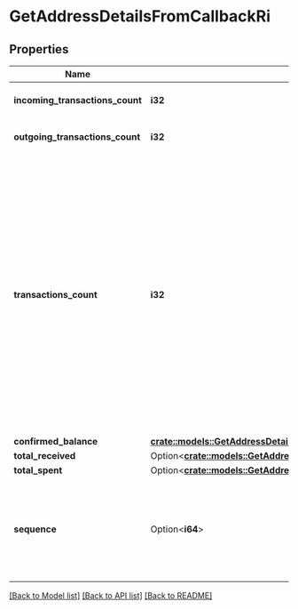 # GetAddressDetailsFromCallbackRi

## Properties

Name | Type | Description | Notes
------------ | ------------- | ------------- | -------------
**incoming_transactions_count** | **i32** | Defines the count of the incoming transactions. | 
**outgoing_transactions_count** | **i32** | Defines the count of the outgoing transactions. | 
**transactions_count** | **i32** | Represents the total number of confirmed coins transactions for this address, both incoming and outgoing. Applies for coins only **and not** tokens transfers e.g. for Ethereum. `transactionsCount` could result as less than incoming and outgoing transactions put together (e.g. in Bitcoin), due to the fact that one and the same address could be in senders and receivers addresses. | 
**confirmed_balance** | [**crate::models::GetAddressDetailsRiConfirmedBalance**](GetAddressDetailsRI_confirmedBalance.md) |  | 
**total_received** | Option<[**crate::models::GetAddressDetailsFromCallbackRiTotalReceived**](GetAddressDetailsFromCallbackRI_totalReceived.md)> |  | [optional]
**total_spent** | Option<[**crate::models::GetAddressDetailsFromCallbackRiTotalSpent**](GetAddressDetailsFromCallbackRI_totalSpent.md)> |  | [optional]
**sequence** | Option<**i64**> | Defines the transaction input's sequence as an integer, which is is used when transactions are replaced with newer versions before LockTime. | [optional]

[[Back to Model list]](../README.md#documentation-for-models) [[Back to API list]](../README.md#documentation-for-api-endpoints) [[Back to README]](../README.md)


